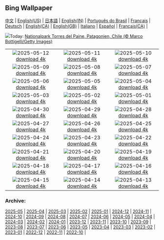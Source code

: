 ## Bing Wallpaper
[中文](README.md) |                     [English(US)](en-US.md) |                     [日本語](ja-JP.md) |                     [English(IN)](en-IN.md) |                     [Português do Brasil](pt-BR.md) |                     [Français](fr-FR.md) |                     [Deutsch](de-DE.md) |                     [English(CA)](en-CA.md) |                     [English(GB)](en-GB.md) |                     [Italiano](it-IT.md) |                     [Español](es-ES.md) |                     [Français(CA)](fr-CA.md) |                    

![](https://www.bing.com/th?id=OHR.TorresChile_DE-DE8890780027_UHD.jpg&w=1000)Today: [Nationalpark Torres del Paine, Patagonien, Chile (© Marco Bottigelli/Getty Images)](https://www.bing.com/th?id=OHR.TorresChile_DE-DE8890780027_UHD.jpg)

|      |      |      |
| :----: | :----: | :----: |
|![](https://www.bing.com/th?id=OHR.IrisGarden_DE-DE8196648954_UHD.jpg&pid=hp&w=384&h=216&rs=1&c=4)2025-05-12 [download 4k](https://www.bing.com/th?id=OHR.IrisGarden_DE-DE8196648954_UHD.jpg)|![](https://www.bing.com/th?id=OHR.LeopardMother_DE-DE4781516786_UHD.jpg&pid=hp&w=384&h=216&rs=1&c=4)2025-05-11 [download 4k](https://www.bing.com/th?id=OHR.LeopardMother_DE-DE4781516786_UHD.jpg)|![](https://www.bing.com/th?id=OHR.HeidelbergSpring_DE-DE1255336849_UHD.jpg&pid=hp&w=384&h=216&rs=1&c=4)2025-05-10 [download 4k](https://www.bing.com/th?id=OHR.HeidelbergSpring_DE-DE1255336849_UHD.jpg)|
|![](https://www.bing.com/th?id=OHR.CuteChameleon_DE-DE1145473262_UHD.jpg&pid=hp&w=384&h=216&rs=1&c=4)2025-05-09 [download 4k](https://www.bing.com/th?id=OHR.CuteChameleon_DE-DE1145473262_UHD.jpg)|![](https://www.bing.com/th?id=OHR.RhyoliteDonkeys_DE-DE0880172671_UHD.jpg&pid=hp&w=384&h=216&rs=1&c=4)2025-05-08 [download 4k](https://www.bing.com/th?id=OHR.RhyoliteDonkeys_DE-DE0880172671_UHD.jpg)|![](https://www.bing.com/th?id=OHR.DunluceIreland_DE-DE2678397911_UHD.jpg&pid=hp&w=384&h=216&rs=1&c=4)2025-05-07 [download 4k](https://www.bing.com/th?id=OHR.DunluceIreland_DE-DE2678397911_UHD.jpg)|
|![](https://www.bing.com/th?id=OHR.FlyoverNamibia_DE-DE0196935378_UHD.jpg&pid=hp&w=384&h=216&rs=1&c=4)2025-05-06 [download 4k](https://www.bing.com/th?id=OHR.FlyoverNamibia_DE-DE0196935378_UHD.jpg)|![](https://www.bing.com/th?id=OHR.YohoNP_DE-DE0247251687_UHD.jpg&pid=hp&w=384&h=216&rs=1&c=4)2025-05-05 [download 4k](https://www.bing.com/th?id=OHR.YohoNP_DE-DE0247251687_UHD.jpg)|![](https://www.bing.com/th?id=OHR.SevilleNaboo_DE-DE9420581107_UHD.jpg&pid=hp&w=384&h=216&rs=1&c=4)2025-05-04 [download 4k](https://www.bing.com/th?id=OHR.SevilleNaboo_DE-DE9420581107_UHD.jpg)|
|![](https://www.bing.com/th?id=OHR.SchlossMoritzburg_DE-DE9218601077_UHD.jpg&pid=hp&w=384&h=216&rs=1&c=4)2025-05-03 [download 4k](https://www.bing.com/th?id=OHR.SchlossMoritzburg_DE-DE9218601077_UHD.jpg)|![](https://www.bing.com/th?id=OHR.BrazilHeron_DE-DE1974794289_UHD.jpg&pid=hp&w=384&h=216&rs=1&c=4)2025-05-02 [download 4k](https://www.bing.com/th?id=OHR.BrazilHeron_DE-DE1974794289_UHD.jpg)|![](https://www.bing.com/th?id=OHR.PinkPlumeria_DE-DE1954010737_UHD.jpg&pid=hp&w=384&h=216&rs=1&c=4)2025-05-01 [download 4k](https://www.bing.com/th?id=OHR.PinkPlumeria_DE-DE1954010737_UHD.jpg)|
|![](https://www.bing.com/th?id=OHR.ColtraneBand_DE-DE0172172574_UHD.jpg&pid=hp&w=384&h=216&rs=1&c=4)2025-04-30 [download 4k](https://www.bing.com/th?id=OHR.ColtraneBand_DE-DE0172172574_UHD.jpg)|![](https://www.bing.com/th?id=OHR.GardensVillandry_DE-DE3270965160_UHD.jpg&pid=hp&w=384&h=216&rs=1&c=4)2025-04-29 [download 4k](https://www.bing.com/th?id=OHR.GardensVillandry_DE-DE3270965160_UHD.jpg)|![](https://www.bing.com/th?id=OHR.OrangeImpala_DE-DE8059561226_UHD.jpg&pid=hp&w=384&h=216&rs=1&c=4)2025-04-28 [download 4k](https://www.bing.com/th?id=OHR.OrangeImpala_DE-DE8059561226_UHD.jpg)|
|![](https://www.bing.com/th?id=OHR.LuebeckHouses_DE-DE5661377255_UHD.jpg&pid=hp&w=384&h=216&rs=1&c=4)2025-04-27 [download 4k](https://www.bing.com/th?id=OHR.LuebeckHouses_DE-DE5661377255_UHD.jpg)|![](https://www.bing.com/th?id=OHR.BrucePeninsula_DE-DE2577994189_UHD.jpg&pid=hp&w=384&h=216&rs=1&c=4)2025-04-26 [download 4k](https://www.bing.com/th?id=OHR.BrucePeninsula_DE-DE2577994189_UHD.jpg)|![](https://www.bing.com/th?id=OHR.MagellanicPenguin_DE-DE2240102652_UHD.jpg&pid=hp&w=384&h=216&rs=1&c=4)2025-04-25 [download 4k](https://www.bing.com/th?id=OHR.MagellanicPenguin_DE-DE2240102652_UHD.jpg)|
|![](https://www.bing.com/th?id=OHR.KenaiSpires_DE-DE8277470819_UHD.jpg&pid=hp&w=384&h=216&rs=1&c=4)2025-04-24 [download 4k](https://www.bing.com/th?id=OHR.KenaiSpires_DE-DE8277470819_UHD.jpg)|![](https://www.bing.com/th?id=OHR.GlobeTheatre_DE-DE3738219615_UHD.jpg&pid=hp&w=384&h=216&rs=1&c=4)2025-04-23 [download 4k](https://www.bing.com/th?id=OHR.GlobeTheatre_DE-DE3738219615_UHD.jpg)|![](https://www.bing.com/th?id=OHR.YellowstoneSpring_DE-DE2924046360_UHD.jpg&pid=hp&w=384&h=216&rs=1&c=4)2025-04-22 [download 4k](https://www.bing.com/th?id=OHR.YellowstoneSpring_DE-DE2924046360_UHD.jpg)|
|![](https://www.bing.com/th?id=OHR.JoshuaStars_DE-DE4771713346_UHD.jpg&pid=hp&w=384&h=216&rs=1&c=4)2025-04-21 [download 4k](https://www.bing.com/th?id=OHR.JoshuaStars_DE-DE4771713346_UHD.jpg)|![](https://www.bing.com/th?id=OHR.EastereggsTree_DE-DE3677882321_UHD.jpg&pid=hp&w=384&h=216&rs=1&c=4)2025-04-20 [download 4k](https://www.bing.com/th?id=OHR.EastereggsTree_DE-DE3677882321_UHD.jpg)|![](https://www.bing.com/th?id=OHR.ZionValley_DE-DE1917937045_UHD.jpg&pid=hp&w=384&h=216&rs=1&c=4)2025-04-19 [download 4k](https://www.bing.com/th?id=OHR.ZionValley_DE-DE1917937045_UHD.jpg)|
|![](https://www.bing.com/th?id=OHR.GoremeTurkey_DE-DE1882170025_UHD.jpg&pid=hp&w=384&h=216&rs=1&c=4)2025-04-18 [download 4k](https://www.bing.com/th?id=OHR.GoremeTurkey_DE-DE1882170025_UHD.jpg)|![](https://www.bing.com/th?id=OHR.EcuadorBird_DE-DE1431082236_UHD.jpg&pid=hp&w=384&h=216&rs=1&c=4)2025-04-17 [download 4k](https://www.bing.com/th?id=OHR.EcuadorBird_DE-DE1431082236_UHD.jpg)|![](https://www.bing.com/th?id=OHR.BeachChairsSteinwarder_DE-DE2084587794_UHD.jpg&pid=hp&w=384&h=216&rs=1&c=4)2025-04-16 [download 4k](https://www.bing.com/th?id=OHR.BeachChairsSteinwarder_DE-DE2084587794_UHD.jpg)|
|![](https://www.bing.com/th?id=OHR.BeachArt_DE-DE2496270870_UHD.jpg&pid=hp&w=384&h=216&rs=1&c=4)2025-04-15 [download 4k](https://www.bing.com/th?id=OHR.BeachArt_DE-DE2496270870_UHD.jpg)|![](https://www.bing.com/th?id=OHR.SpottedDolphins_DE-DE3167683290_UHD.jpg&pid=hp&w=384&h=216&rs=1&c=4)2025-04-14 [download 4k](https://www.bing.com/th?id=OHR.SpottedDolphins_DE-DE3167683290_UHD.jpg)|![](https://www.bing.com/th?id=OHR.ThailandPagodas_DE-DE3455777825_UHD.jpg&pid=hp&w=384&h=216&rs=1&c=4)2025-04-13 [download 4k](https://www.bing.com/th?id=OHR.ThailandPagodas_DE-DE3455777825_UHD.jpg)|


### Archive:
[2025-05](archive/de-DE/202505/README.md) | [2025-04](archive/de-DE/202504/README.md) | [2025-03](archive/de-DE/202503/README.md) | [2025-02](archive/de-DE/202502/README.md) | [2025-01](archive/de-DE/202501/README.md) | [2024-12](archive/de-DE/202412/README.md) | [2024-11](archive/de-DE/202411/README.md) | [2024-10](archive/de-DE/202410/README.md) | [2024-09](archive/de-DE/202409/README.md) | [2024-08](archive/de-DE/202408/README.md) | [2024-07](archive/de-DE/202407/README.md) | [2024-06](archive/de-DE/202406/README.md) | [2024-05](archive/de-DE/202405/README.md) | [2024-04](archive/de-DE/202404/README.md) | [2024-03](archive/de-DE/202403/README.md) | [2024-02](archive/de-DE/202402/README.md) | [2024-01](archive/de-DE/202401/README.md) | [2023-12](archive/de-DE/202312/README.md) | [2023-11](archive/de-DE/202311/README.md) | [2023-10](archive/de-DE/202310/README.md) | [2023-09](archive/de-DE/202309/README.md) | [2023-08](archive/de-DE/202308/README.md) | [2023-07](archive/de-DE/202307/README.md) | [2023-06](archive/de-DE/202306/README.md) | [2023-05](archive/de-DE/202305/README.md) | [2023-04](archive/de-DE/202304/README.md) | [2023-03](archive/de-DE/202303/README.md) | [2023-02](archive/de-DE/202302/README.md) | [2023-01](archive/de-DE/202301/README.md) | [2022-12](archive/de-DE/202212/README.md) | [2022-11](archive/de-DE/202211/README.md) | [2022-10](archive/de-DE/202210/README.md) | 